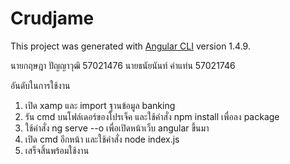 # Crudjame

This project was generated with [Angular CLI](https://github.com/angular/angular-cli) version 1.4.9.

นายกฤษฎา ปัญญาวุฒิ 57021476 
นายธนัยนันท์ คำแท่น 57021746

อันดับในการใช้งาน
1. เปิด xamp และ import ฐานข้อมูล banking
2. รัน cmd บนโฟล์เดอร์ของโปรเจ็ค และใช้คำสั่ง npm install เพื่อลง package
3. ใช้คำสั่ง ng serve --o เพื่อเปิดหน้าเว็บ angular ขึ้นมา
4. เปิด cmd อีกหน้า และใช้คำสั่ง node index.js
5. เสร็จสิ้นพร้อมใช้งาน

